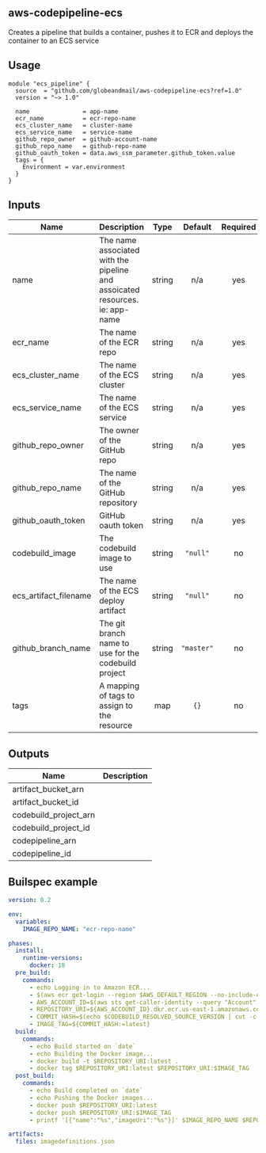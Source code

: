 ## aws-codepipeline-ecs
Creates a pipeline that builds a container, pushes it to ECR and deploys the container to an ECS service

## Usage

```hcl
module "ecs_pipeline" {
  source  = "github.com/globeandmail/aws-codepipeline-ecs?ref=1.0"
  version = "~> 1.0"

  name               = app-name
  ecr_name           = ecr-repo-name
  ecs_cluster_name   = cluster-name
  ecs_service_name   = service-name
  github_repo_owner  = github-account-name
  github_repo_name   = github-repo-name
  github_oauth_token = data.aws_ssm_parameter.github_token.value
  tags = {
    Environment = var.environment
  }
}
```

## Inputs

| Name | Description | Type | Default | Required |
|------|-------------|:----:|:-----:|:-----:|
| name | The name associated with the pipeline and assoicated resources. ie: app-name | string | n/a | yes |
| ecr\_name | The name of the ECR repo | string | n/a | yes |
| ecs\_cluster\_name | The name of the ECS cluster | string | n/a | yes |
| ecs\_service\_name | The name of the ECS service | string | n/a | yes |
| github\_repo\_owner | The owner of the GitHub repo | string | n/a | yes |
| github\_repo\_name | The name of the GitHub repository | string | n/a | yes |
| github\_oauth\_token | GitHub oauth token | string | n/a | yes |
| codebuild\_image | The codebuild image to use | string | `"null"` | no |
| ecs\_artifact\_filename | The name of the ECS deploy artifact | string | `"null"` | no |
| github\_branch\_name | The git branch name to use for the codebuild project | string | `"master"` | no |
| tags | A mapping of tags to assign to the resource | map | `{}` | no |

## Outputs

| Name | Description |
|------|-------------|
| artifact\_bucket\_arn |  |
| artifact\_bucket\_id |  |
| codebuild\_project\_arn |  |
| codebuild\_project\_id |  |
| codepipeline\_arn |  |
| codepipeline\_id |  |

## Builspec example

```yml
version: 0.2

env:
  variables:
    IMAGE_REPO_NAME: "ecr-repo-name"

phases:
  install:
    runtime-versions:
      docker: 18
  pre_build:
    commands:
      - echo Logging in to Amazon ECR...
      - $(aws ecr get-login --region $AWS_DEFAULT_REGION --no-include-email)
      - AWS_ACCOUNT_ID=$(aws sts get-caller-identity --query "Account" --output text)
      - REPOSITORY_URI=${AWS_ACCOUNT_ID}.dkr.ecr.us-east-1.amazonaws.com/${IMAGE_REPO_NAME}
      - COMMIT_HASH=$(echo $CODEBUILD_RESOLVED_SOURCE_VERSION | cut -c 1-7)
      - IMAGE_TAG=${COMMIT_HASH:=latest}
  build:
    commands:
      - echo Build started on `date`
      - echo Building the Docker image...
      - docker build -t $REPOSITORY_URI:latest .
      - docker tag $REPOSITORY_URI:latest $REPOSITORY_URI:$IMAGE_TAG
  post_build:
    commands:
      - echo Build completed on `date`
      - echo Pushing the Docker images...
      - docker push $REPOSITORY_URI:latest
      - docker push $REPOSITORY_URI:$IMAGE_TAG
      - printf '[{"name":"%s","imageUri":"%s"}]' $IMAGE_REPO_NAME $REPOSITORY_URI:$IMAGE_TAG > imagedefinitions.json

artifacts:
  files: imagedefinitions.json
```